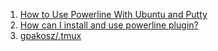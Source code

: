 

1. [How to Use Powerline With Ubuntu and Putty](http://www.programwitherik.com/how-to-use-powerline-with-ubuntu-and-putty/)
1. [How can I install and use powerline plugin?](https://askubuntu.com/questions/283908/how-can-i-install-and-use-powerline-plugin)
1. [gpakosz/.tmux](https://github.com/gpakosz/.tmux)
